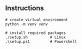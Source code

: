 ## Instructions

```
# create virtual environment
python -m venv venv

# install required packages
./setup.sh          # Linux
.\setup.ps1         # Powershell
```
